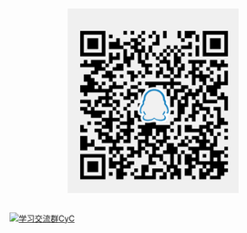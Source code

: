 </br> <div align="center"><img src="https://github.com/CyC2018/CS-Notes/raw/master/other/group1.png" width="300px"></div> </br>

<a target="_blank" href="//shang.qq.com/wpa/qunwpa?idkey=93df4b54d965e6c649fe49fe109b2d656609aacc5ec49b4ef4071ae6db1d43c0"><img border="0" src="//pub.idqqimg.com/wpa/images/group.png" alt="学习交流群CyC" title="学习交流群CyC"></a>
